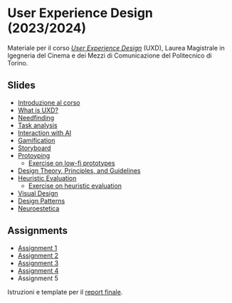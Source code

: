 # User Experience Design (2023/2024)

Materiale per il corso _[User Experience Design](https://github.com/polito-uxd-2023)_ (UXD), Laurea Magistrale in Igegneria del Cinema e dei Mezzi di Comunicazione del Politecnico di Torino.

## Slides

* [Introduzione al corso](./slides/00-intro.pdf)
* [What is UXD?](./slides/01-whatisUXD.pdf)
* [Needfinding](./slides/O2-needfinding.pdf)   
* [Task analysis](./slides/03-tasks.pdf)
* [Interaction with AI](./slides/04-AIinteraction.pdf)
* [Gamification](./slides/05-gamification.pdf)
* [Storyboard](./slides/06-storyboards.pdf)
* [Protoyping](./slides/07-prototyping.pdf)
  * [Exercise on low-fi prototypes](./slides/08b-low-fi-prototypes-exercise.pdf) 
* [Design Theory, Principles, and Guidelines](./slides/08-design-principles.pdf)
* [Heuristic Evaluation](./slides/09-heuristic-evaluation.pdf)
  * [Exercise on heuristic evaluation](./slides/09b-heuristic-evaluation-exercise.pdf)
* [Visual Design](./slides/10-visualdesign.pdf)
* [Design Patterns](./slides/11-design-patterns.pdf)
* [Neuroestetica](./slides/12-neuroestetica.pdf)


## Assignments
* [Assignment 1](./assignments/A1-needfinding.pdf)
* [Assignment 2](./assignments/A2-storyboard-paper-prototypes.pdf)
* [Assignment 3](./assignments/A3-heuristic-evaluation.pdf)
* [Assignment 4](./assignments/A4-mid-to-hi-fidelity.pdf)
* Assignment 5

Istruzioni e template per il [report finale](./assignments/final-report-instructions.pdf).
